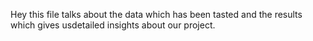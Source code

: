 Hey this file talks about the data which has been tasted and the results which gives usdetailed insights about our project.
